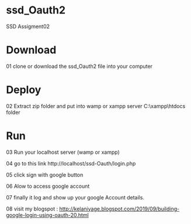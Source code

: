 # ssd_Oauth2
SSD Assigment02

# Download
01 clone or download the ssd_Oauth2 file into your computer

# Deploy
02 Extract zip folder and put into wamp or xampp server C:\xampp\htdocs folder 

# Run

03 Run your localhost server (wamp or xampp)

04 go to this link http://localhost/ssd-Oauth/login.php

05 click sign with google button 

06 Alow to access google account 

07 finally it log and show up your google Account details.

08 visit my blogspot : http://kelaniyage.blogspot.com/2019/09/building-google-login-using-oauth-20.html


